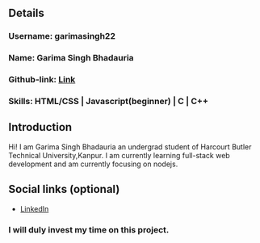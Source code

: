 ## Details

### Username: garimasingh22

### Name: Garima Singh Bhadauria

### Github-link: [Link](https://github.com/garimasingh22)

### Skills: HTML/CSS | Javascript(beginner) | C | C++

## Introduction

Hi! I am Garima Singh Bhadauria an undergrad student of Harcourt Butler Technical University,Kanpur.
I am currently learning full-stack web development and am currently focusing on nodejs.

## Social links (optional)

- [LinkedIn](https://www.linkedin.com/in/garima-singh-190b35170/)

### I will duly invest my time on this project.
